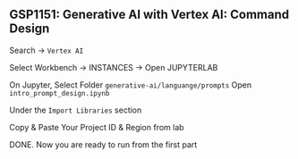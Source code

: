 ## GSP1151: Generative AI with Vertex AI: Command Design

Search -> `Vertex AI`

Select Workbench -> INSTANCES -> Open JUPYTERLAB

On Jupyter,
Select Folder `generative-ai/languange/prompts`
Open `intro_prompt_design.ipynb`

Under the `Import Libraries` section

Copy & Paste Your Project ID & Region from lab

DONE. Now you are ready to run from the first part
